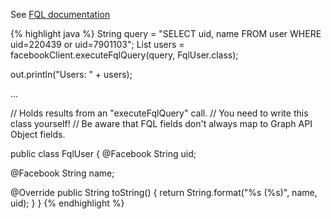 See <a target="_blank" href="https://developers.facebook.com/docs/technical-guides/fql/" class="label label-primary">FQL documentation</a>

{% highlight java %}
String query = "SELECT uid, name FROM user WHERE uid=220439 or uid=7901103";
List<FqlUser> users = facebookClient.executeFqlQuery(query, FqlUser.class);

out.println("Users: " + users);

...

// Holds results from an "executeFqlQuery" call.
// You need to write this class yourself!
// Be aware that FQL fields don't always map to Graph API Object fields.

public class FqlUser {
  @Facebook
  String uid;

  @Facebook
  String name;

  @Override
  public String toString() {
    return String.format("%s (%s)", name, uid);
  }
}
{% endhighlight %}
